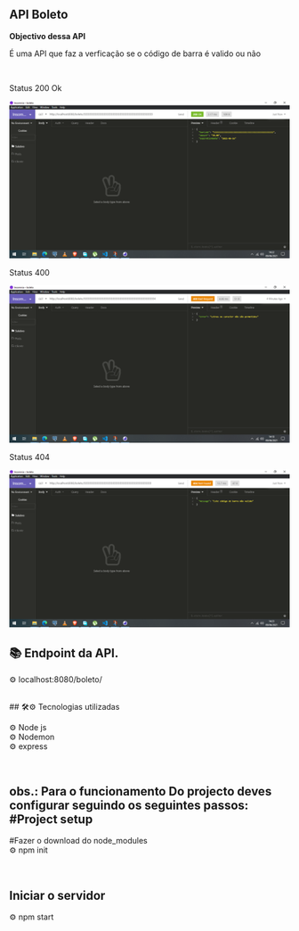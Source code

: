 ## API Boleto


<b>Objectivo dessa API </b>   

<p> É uma API que faz a verficação se o código de barra é valido ou não </p>

<br>

<p> Status 200 Ok </p>
 
 ![status 200Ok](https://github.com/Jacob-dvlp/testeseletivoboleto/blob/master/status%20200.png)

 <p> Status 400 </p>
 
 ![status 400](https://github.com/Jacob-dvlp/testeseletivoboleto/blob/master/status%20400.png) <br>
 
 <p> Status 404 </p>
 
 ![status 404](https://github.com/Jacob-dvlp/testeseletivoboleto/blob/master/status%20404.png) <br>
## 📚 Endpoint da API.

 ⚙ localhost:8080/boleto/ <br>
 
<br>
## 🛠⚙ Tecnologias utilizadas
 
⚙ Node js <br>
⚙ Nodemon <br>
⚙ express  <br>

<br>

 ## obs.: Para o funcionamento Do projecto deves configurar seguindo os seguintes passos: #Project setup

 #Fazer o download do node_modules <br>
 ⚙ npm init <br>

<br>

## Iniciar o servidor
⚙ npm start  <br>
 
 
 


 

